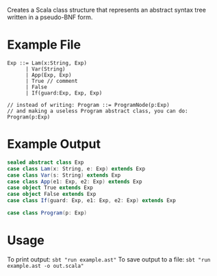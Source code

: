 Creates a Scala class structure that represents an abstract syntax tree written in a pseudo-BNF form.

# Example File

```
Exp ::= Lam(x:String, Exp)
      | Var(String)
      | App(Exp, Exp)
      | True // comment
      | False
      | If(guard:Exp, Exp, Exp)

// instead of writing: Program ::= ProgramNode(p:Exp)
// and making a useless Program abstract class, you can do:
Program(p:Exp)
```
    
# Example Output

```scala
sealed abstract class Exp
case class Lam(x: String, e: Exp) extends Exp
case class Var(s: String) extends Exp
case class App(e1: Exp, e2: Exp) extends Exp
case object True extends Exp
case object False extends Exp
case class If(guard: Exp, e1: Exp, e2: Exp) extends Exp

case class Program(p: Exp)
```

# Usage

To print output: `sbt "run example.ast"`
To save output to a file: `sbt "run example.ast -o out.scala"`
